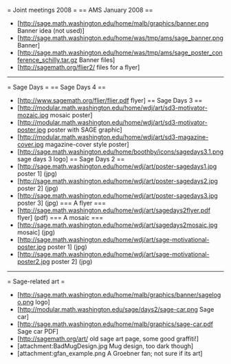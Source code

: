 = Joint meetings 2008 =
== AMS January 2008 ==
 * [http://sage.math.washington.edu/home/malb/graphics/banner.png Banner idea (not used)]
 * [http://sage.math.washington.edu/home/was/tmp/ams/sage_banner.png Banner]
 * [http://sage.math.washington.edu/home/was/tmp/ams/sage_poster_conference_schilly.tar.gz Banner files]
 * [http://sagemath.org/flier2/ files for a flyer]
----
= Sage Days =
== Sage Days 4 ==
 * [http://www.sagemath.org/flier/flier.pdf flyer]
== Sage Days 3 ==
 * [http://modular.math.washington.edu/home/wdj/art/sd3-motivator-mozaic.jpg mosaic poster]
 * [http://modular.math.washington.edu/home/wdj/art/sd3-motivator-poster.jpg poster with SAGE graphic]
 * [http://modular.math.washington.edu/home/wdj/art/sd3-magazine-cover.jpg magazine-cover style poster]
 * [http://sage.math.washington.edu/home/boothby/icons/sagedays3.1.png sage days 3 logo]
== Sage Days 2 ==
 * [http://sage.math.washington.edu/home/wdj/art/poster-sagedays1.jpg poster 1] (jpg)
 * [http://sage.math.washington.edu/home/wdj/art/poster-sagedays2.jpg poster 2] (jpg)
 * [http://sage.math.washington.edu/home/wdj/art/poster-sagedays3.jpg poster 3] (jpg)
=== A flyer ===
 * [http://sage.math.washington.edu/home/wdj/art/sagedays2flyer.pdf flyer]  (pdf)
=== A mosaic ===
 * [http://sage.math.washington.edu/home/wdj/art/sagedays2mosaic.jpg mosaic] (jpg)
 * [http://sage.math.washington.edu/home/wdj/art/sage-motivational-poster.jpg poster 1] (jpg)
 * [http://sage.math.washington.edu/home/wdj/art/sage-motivational-poster2.jpg poster 2] (jpg)
----
= Sage-related art =
 * [http://sage.math.washington.edu/home/malb/graphics/banner/sagelogo.png logo]
 * [http://modular.math.washington.edu/sage/days2/sage-car.png Sage car]
 * [http://sage.math.washington.edu/home/malb/graphics/sage-car.pdf Sage car PDF]
 * [http://sagemath.org/art/ old sage art page, some good graffiti!]
 * [attachment:BadMugDesign.jpg Mug design, too dark though]
 * [attachment:gfan_example.png A Groebner fan; not sure if its art]

